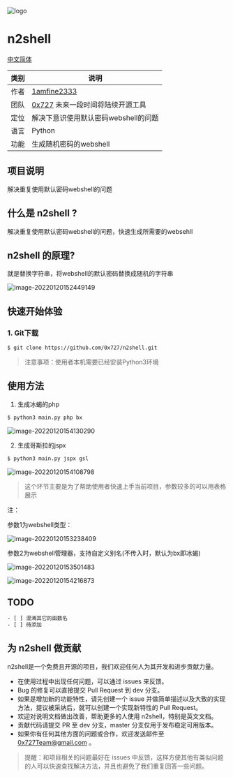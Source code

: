 
![logo](./doc/images/logo.png)

# n2shell

 [中文简体](./README_zh.md)

| 类别 | 说明 |
| ---- | --- |
| 作者 | [1amfine2333](https://github.com/1amfine2333) |
| 团队 | [0x727](https://github.com/0x727) 未来一段时间将陆续开源工具 |
| 定位 | 解决下意识使用默认密码webshell的问题 |
| 语言 | Python |
| 功能 | 生成随机密码的webshell |


## 项目说明

解决重复使用默认密码webshell的问题

## 什么是 n2shell ?

解决重复使用默认密码webshell的问题，快速生成所需要的websehll

##  n2shell 的原理?

就是替换字符串，将webshell的默认密码替换成随机的字符串

![image-20220120152449149](README.assets/image-20220120152449149.png)

## 快速开始体验

### 1. Git下载

```bash
$ git clone https://github.com/0x727/n2shell.git
```

> 注意事项：使用者本机需要已经安装Python3环境

## 使用方法

1. 生成冰蝎的php

```bash
$ python3 main.py php bx
```

![image-20220120154130290](README.assets/image-20220120154130290.png)

2. 生成哥斯拉的jspx

```bash
$ python3 main.py jspx gsl
```

![image-20220120154108798](README.assets/image-20220120154108798.png)

> 这个环节主要是为了帮助使用者快速上手当前项目，参数较多的可以用表格展示

注：

参数1为webshell类型：

![image-20220120153238409](README.assets/image-20220120153238409.png)

参数2为webshell管理器，支持自定义别名(不传入时，默认为bx即冰蝎)

![image-20220120153501483](README.assets/image-20220120153501483.png)

![image-20220120154216873](README.assets/image-20220120154216873.png)

## TODO

```css
- [ ] 混淆其它的函数名
- [ ] 待添加
```

## 为 n2shell 做贡献

n2shell是一个免费且开源的项目，我们欢迎任何人为其开发和进步贡献力量。

- 在使用过程中出现任何问题，可以通过 issues 来反馈。
- Bug 的修复可以直接提交 Pull Request 到 dev 分支。
- 如果是增加新的功能特性，请先创建一个 issue 并做简单描述以及大致的实现方法，提议被采纳后，就可以创建一个实现新特性的 Pull Request。
- 欢迎对说明文档做出改善，帮助更多的人使用 n2shell，特别是英文文档。
- 贡献代码请提交 PR 至 dev 分支，master 分支仅用于发布稳定可用版本。
- 如果你有任何其他方面的问题或合作，欢迎发送邮件至 0x727Team@gmail.com 。

> 提醒：和项目相关的问题最好在 issues 中反馈，这样方便其他有类似问题的人可以快速查找解决方法，并且也避免了我们重复回答一些问题。
